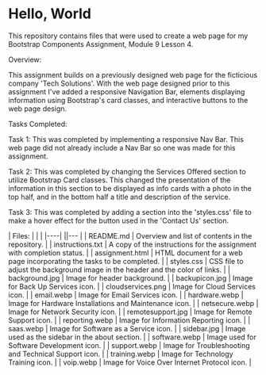 # **Hello, World**

This repository contains files that were used to create a web page for my Bootstrap Components Assignment, Module 9 Lesson 4.

Overview:

This assignment builds on a previously designed web page for the ficticious company 'Tech Solutions'. With the web page designed prior to this 
assignment I've added a responsive Navigation Bar, elements displaying information using Bootstrap's card classes, and interactive buttons to the 
web page design.

Tasks Completed:

Task 1: This was completed by implementing a responsive Nav Bar. This web page did not already include a Nav Bar so one was made for this 
assignment.

Task 2: This was completed by changing the Services Offered section to utilize Bootstrap Card classes. This changed the presentation of the 
information in this section to be displayed as info cards with a photo in the top half, and in the bottom half a title and description of the 
service.

Task 3: This was completed by adding a section into the 'styles.css' file to make a hover effect for the button used in the 'Contact Us' section.

| Files:  |     |
| |----|  ||---   |
| README.md | Overview and list of contents in the repository. |
| instructions.txt | A copy of the instructions for the assignment with completion status.  |
| assignment.html | HTML document for a web page incorporating the tasks to be completed.  |
| styles.css | CSS file to adjust the background image in the header and the color of links.  |
| background.jpg | Image for header background.  |
| backupicon.jpg | Image for Back Up Services icon.  |
| cloudservices.png | Image for Cloud Services icon.  |
| email.webp | Image for Email Services icon.  |
| hardware.webp | Image for Hardware Installations and Maintenance icon.  |
| netsecure.webp | Image for Network Security icon.  |
| remotesupport.jpg | Image for Remote Support icon.  |
| reporting.webp | Image for Information Reporting icon.  |
| saas.webp | Image for Software as a Service icon.  |
| sidebar.jpg | Image used as the sidebar in the about section.  |
| software.webp | Image used for Software Development icon.  |
| support.webp | Image for Troubleshooting and Technical Support icon.  |
| training.webp | Image for Technology Training icon.  |
| voip.webp | Image for Voice Over Internet Protocol icon. |